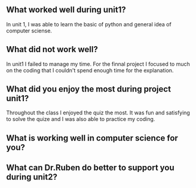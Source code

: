 ## What worked well during unit1?
In unit 1, I was able to learn the basic of python and general idea of computer sciense.
## What did not work well?
In unit1 I failed to manage my time. For the finnal project I focused to much on the coding that I couldn't spend enough time for the explanation.
## What did you enjoy the most during project unit1?
Throughout the class I enjoyed the quiz the most. It was fun and satisfying to solve the quize and I was also able to practice my coding.
## What is working well in computer science for you?

## What can Dr.Ruben do better to support you during unit2?
